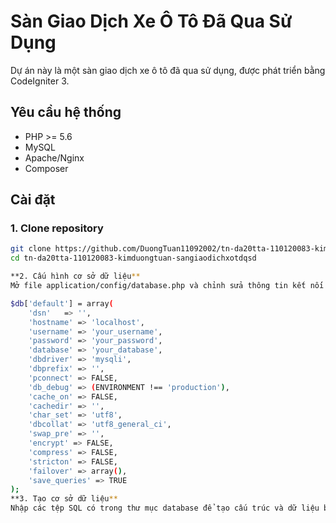 # Sàn Giao Dịch Xe Ô Tô Đã Qua Sử Dụng

Dự án này là một sàn giao dịch xe ô tô đã qua sử dụng, được phát triển bằng CodeIgniter 3.

## Yêu cầu hệ thống

- PHP >= 5.6
- MySQL
- Apache/Nginx
- Composer

## Cài đặt

### 1. Clone repository

```bash
git clone https://github.com/DuongTuan11092002/tn-da20tta-110120083-kimduongtuan-sangiaodichxotdqsd.git
cd tn-da20tta-110120083-kimduongtuan-sangiaodichxotdqsd

**2. Cấu hình cơ sở dữ liệu**
Mở file application/config/database.php và chỉnh sửa thông tin kết nối cơ sở dữ liệu của bạn:

$db['default'] = array(
    'dsn'   => '',
    'hostname' => 'localhost',
    'username' => 'your_username',
    'password' => 'your_password',
    'database' => 'your_database',
    'dbdriver' => 'mysqli',
    'dbprefix' => '',
    'pconnect' => FALSE,
    'db_debug' => (ENVIRONMENT !== 'production'),
    'cache_on' => FALSE,
    'cachedir' => '',
    'char_set' => 'utf8',
    'dbcollat' => 'utf8_general_ci',
    'swap_pre' => '',
    'encrypt' => FALSE,
    'compress' => FALSE,
    'stricton' => FALSE,
    'failover' => array(),
    'save_queries' => TRUE
);
**3. Tạo cơ sở dữ liệu**
Nhập các tệp SQL có trong thư mục database để tạo cấu trúc và dữ liệu ban đầu cho dự án.
